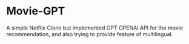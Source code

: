 # Movie-GPT
A simple Netflix Clone but implemented GPT OPENAI API for the movie recommendation, and also trying to provide feature of multilingual.
